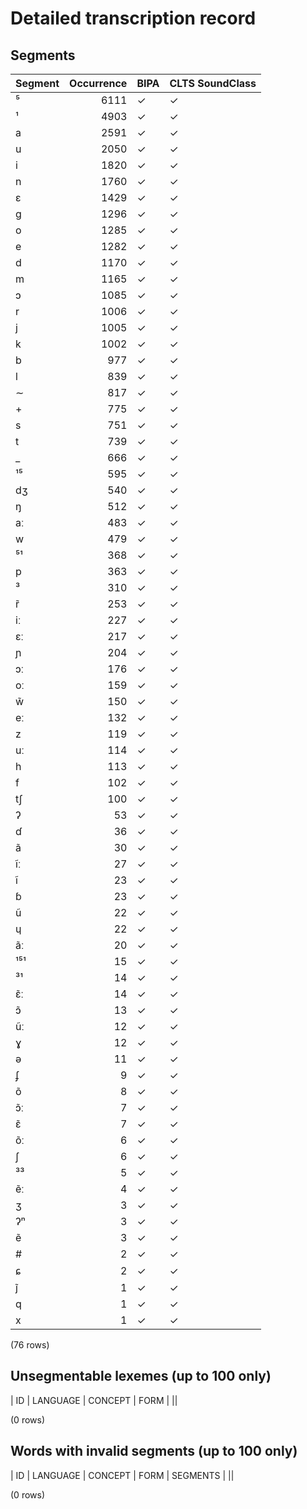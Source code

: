 
# Detailed transcription record

## Segments

| Segment | Occurrence | BIPA | CLTS SoundClass |
|:----------|-------------:|:-------|:------------------|
| ⁵ | 6111 | ✓ | ✓ |
| ¹ | 4903 | ✓ | ✓ |
| a | 2591 | ✓ | ✓ |
| u | 2050 | ✓ | ✓ |
| i | 1820 | ✓ | ✓ |
| n | 1760 | ✓ | ✓ |
| ɛ | 1429 | ✓ | ✓ |
| ɡ | 1296 | ✓ | ✓ |
| o | 1285 | ✓ | ✓ |
| e | 1282 | ✓ | ✓ |
| d | 1170 | ✓ | ✓ |
| m | 1165 | ✓ | ✓ |
| ɔ | 1085 | ✓ | ✓ |
| r | 1006 | ✓ | ✓ |
| j | 1005 | ✓ | ✓ |
| k | 1002 | ✓ | ✓ |
| b | 977 | ✓ | ✓ |
| l | 839 | ✓ | ✓ |
| ∼ | 817 | ✓ | ✓ |
| + | 775 | ✓ | ✓ |
| s | 751 | ✓ | ✓ |
| t | 739 | ✓ | ✓ |
| _ | 666 | ✓ | ✓ |
| ¹⁵ | 595 | ✓ | ✓ |
| dʒ | 540 | ✓ | ✓ |
| ŋ | 512 | ✓ | ✓ |
| aː | 483 | ✓ | ✓ |
| w | 479 | ✓ | ✓ |
| ⁵¹ | 368 | ✓ | ✓ |
| p | 363 | ✓ | ✓ |
| ³ | 310 | ✓ | ✓ |
| r̃ | 253 | ✓ | ✓ |
| iː | 227 | ✓ | ✓ |
| ɛː | 217 | ✓ | ✓ |
| ɲ | 204 | ✓ | ✓ |
| ɔː | 176 | ✓ | ✓ |
| oː | 159 | ✓ | ✓ |
| w̃ | 150 | ✓ | ✓ |
| eː | 132 | ✓ | ✓ |
| z | 119 | ✓ | ✓ |
| uː | 114 | ✓ | ✓ |
| h | 113 | ✓ | ✓ |
| f | 102 | ✓ | ✓ |
| tʃ | 100 | ✓ | ✓ |
| ʔ | 53 | ✓ | ✓ |
| ɗ | 36 | ✓ | ✓ |
| ã | 30 | ✓ | ✓ |
| ĩː | 27 | ✓ | ✓ |
| ĩ | 23 | ✓ | ✓ |
| ɓ | 23 | ✓ | ✓ |
| ũ | 22 | ✓ | ✓ |
| ɥ | 22 | ✓ | ✓ |
| ãː | 20 | ✓ | ✓ |
| ¹⁵¹ | 15 | ✓ | ✓ |
| ³¹ | 14 | ✓ | ✓ |
| ɛ̃ː | 14 | ✓ | ✓ |
| ɔ̃ | 13 | ✓ | ✓ |
| ũː | 12 | ✓ | ✓ |
| ɣ | 12 | ✓ | ✓ |
| ə | 11 | ✓ | ✓ |
| ʄ | 9 | ✓ | ✓ |
| õ | 8 | ✓ | ✓ |
| ɔ̃ː | 7 | ✓ | ✓ |
| ɛ̃ | 7 | ✓ | ✓ |
| õː | 6 | ✓ | ✓ |
| ʃ | 6 | ✓ | ✓ |
| ³³ | 5 | ✓ | ✓ |
| ẽː | 4 | ✓ | ✓ |
| ʒ | 3 | ✓ | ✓ |
| ʔⁿ | 3 | ✓ | ✓ |
| ẽ | 3 | ✓ | ✓ |
| # | 2 | ✓ | ✓ |
| ɕ | 2 | ✓ | ✓ |
| j̃ | 1 | ✓ | ✓ |
| q | 1 | ✓ | ✓ |
| x | 1 | ✓ | ✓ |

(76 rows)



## Unsegmentable lexemes (up to 100 only)

| ID | LANGUAGE | CONCEPT | FORM |
||

(0 rows)



## Words with invalid segments (up to 100 only)

| ID | LANGUAGE | CONCEPT | FORM | SEGMENTS |
||

(0 rows)


